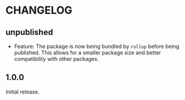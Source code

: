 # CHANGELOG

## unpublished

- Feature: The package is now being bundled by `rollup` before being published. This allows for a smaller package size and better compatibility with other packages.

## 1.0.0

Initial release.
